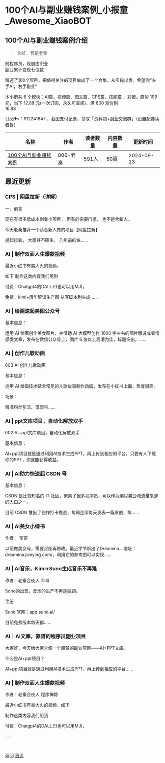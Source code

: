 # 100个AI与副业赚钱案例_小报童_Awesome_XiaoBOT

## 100个AI与副业赚钱案例介绍
> 你好，我是老秦    
    
前程序员，现自由职业    
副业累计变现七位数    
    
精选了100个项目，把值得关注的项目做成了一个合集。从实操出发，希望你“左手AI，右手副业”    
    
本小册共 6 个模块：AI篇、视频篇、图文篇、CPS篇、技能篇 ，彩蛋。原价 199 元，当下 12.88 元(一次订阅，永久可查阅)，满 800 涨价到  
16.88    
    
订阅➕v：912241847 ，截图支付记录，领取「资料包+副业交流群」（设置配套读者群）  
  


|名称|作者|读者数量|内容数量|更新时间|
|---|---|---|---|---|
|[100个AI与副业赚钱案例](https://xiaobot.net/p/lqxsd?refer=9c3f1c95-a052-465a-9902-f6d75080262a)|806-老秦|591人|50篇|2024-09-13|

## 最近更新
### CPS | 网盘拉新（详解）

一、前言

现在有很多低成本副业小项目， 但有的需要门槛， 也不适合新人。

今天老秦推荐一个适合新人做的项目【网盘拉新】

提起拉新， 大家并不陌生， 几年前的快......

### AI | 制作双面人生爆款视频

最近小红书有类大火的视频，

如下 制作这类内容我们用到

付费：Chatgpt4的DALL.E(也可以用MJ)，

免费：kimi+清华智谱生产图 从写脚本到生成......

### AI | 绘画速起美图公众号

基本信息：

运用 AI 绘画创作美女图片，并借助 AI 大模型创作 1000 字左右的图片解说或者情感类文章，发布在微信公众号上，图片 6
张以上高清为佳，标题突出，......

### AI | 创作儿歌动画

003 AI 创作儿歌动画

基本信息：

运用 AI 绘画技术结合常见的儿歌故事制作动画，发布在小红书上面，热度很高。

场景：

精准粉丝引流、母婴带......

### AI | ppt文库项目，自动化解放双手

002 AI+ppt文库项目，自动化解放双手

基本信息：

AI+ppt项目就是通过利用AI技术生成PPT，再上传到相应的平台，只要有人下载你的PPT，你就能获得收益。

### AI | AI助力快速起 CSDN 号

基本信息：

CSDN 是比较知名的 IT 社区，聚集了很多程序员，可以作为编程类公域流量来源的入口之一。

目前 CSDN 推出了创作打卡挑战，每周连续每天发表一篇原创，每......

### AI | AI美女小绿书

作者： 军哥

以前做美女号，需要买图再修改。最近字节新出了Dreamina，地址： dreamina.jianying.com/，利用它的参考图可以实现......

### AI | AI音乐，Kimi+Suno生成音乐不再难

作者：老秦合伙人 军哥

Sono的出现，音乐的生产不再是瓶颈。

注册

Suno 官网：app.suno.ai/

目前免费版本每天都......

### AI｜AI文库，靠谱的程序员副业项目

大家好，今天给大家介绍一个超赞的副业项目——AI+PPT文库。

什么是AI+ppt项目？

AI+ppt项目就是通过利用AI技术生成PPT，再上传到相应的平台......

### AI | 制作双面人生爆款视频

作者：老秦合伙人 程序禅踪

最近小红书有类大火的视频，如下

制作这类内容我们用到

付费：Chatgpt4的DALL.E(也可以用MJ)，

......


<a href="https://github.com/Reno9527/awesome-xiaobot" style="color: white; text-decoration: none;">awesome-xiaobot</a>

返回 [首页](../README.md)
